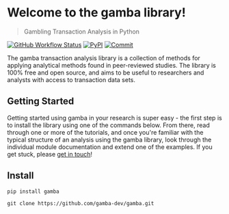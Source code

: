 # Welcome to the gamba library!
> Gambling Transaction Analysis in Python


[![GitHub Workflow Status](https://img.shields.io/github/workflow/status/gamba-dev/gamba/CI?logo=github&style=for-the-badge&)](https://github.com/gamba-dev/gamba/actions)
[![PyPI](https://img.shields.io/pypi/v/gamba?style=for-the-badge&color=blue)](https://pypi.org/project/gamba/)
[![Commit](https://img.shields.io/github/last-commit/gamba-dev/gamba?label=Last%20update&style=for-the-badge&)](https://github.com/gamba-dev/gamba/commit/main)

The gamba transaction analysis library is a collection of methods for applying analytical methods found in peer-reviewed studies. The library is 100% free and open source, and aims to be useful to researchers and analysts with access to transaction data sets.

## Getting Started

Getting started using gamba in your research is super easy - the first step is to install the library using one of the commands below. From there, read through one or more of the tutorials, and once you're familiar with the typical structure of an analysis using the gamba library, look through the individual module documentation and extend one of the examples. If you get stuck, please [get in touch](https://twitter.com/ojscholten)!

## Install

`pip install gamba`

`git clone https://github.com/gamba-dev/gamba.git`
